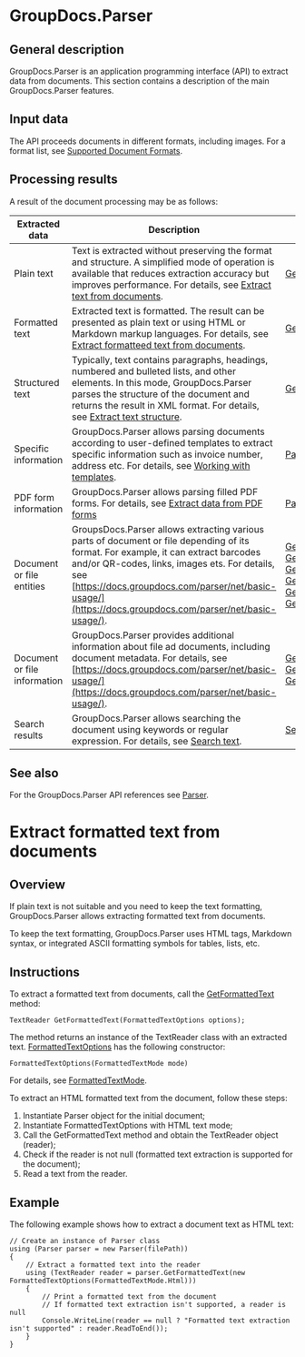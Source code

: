# GroupDocs.Parser

## General description

GroupDocs.Parser is an application programming interface (API) to extract data from documents. This section contains a  description of the main GroupDocs.Parser features.

## Input data

The API proceeds documents in different formats, including images. For a format list, see [Supported Document Formats](https://docs.groupdocs.com/parser/net/supported-document-formats/).

## Processing results

A result of the document processing may be as follows:

Extracted data|Description|Methods
---|---|---
Plain text|Text is extracted without preserving the format and structure. A simplified mode of operation is available that reduces extraction accuracy but improves performance. For details, see [Extract text from documents](https://docs.groupdocs.com/parser/net/extract-text-from-documents/).|[GetText](https://reference.groupdocs.com/parser/net/groupdocs.parser/parser/gettext/)
Formatted text|Extracted text is formatted. The result can be presented as plain text or using HTML or Markdown markup languages. For details, see [Extract formatteed text from documents](https://docs.groupdocs.com/parser/net/extract-formatted-text-from-documents/).|[GetFormattedText](https://apireference.groupdocs.com/net/parser/groupdocs.parser/parser/methods/getformattedtext)
Structured text|Typically, text contains paragraphs, headings, numbered and bulleted lists, and other elements. In this mode, GroupDocs.Parser parses the structure of the document and returns the result in XML format. For details, see [Extract text structure](https://docs.groupdocs.com/parser/net/extract-text-structure/).|[GetDocumentStructure](GetStructure)
Specific information|GroupDocs.Parser allows parsing documents according to user-defined templates to extract specific information such as invoice number, address etc. For details, see [Working with templates](https://docs.groupdocs.com/parser/net/working-with-templates/).|[ParseByTemplate](https://reference.groupdocs.com/parser/net/groupdocs.parser/parser/parsebytemplate/).
PDF form information|GroupDocs.Parser allows parsing filled PDF forms. For details, see [Extract data from PDF forms](https://docs.groupdocs.com/parser/net/extract-data-from-pdf-forms/)|[ParseForm](https://reference.groupdocs.com/parser/net/groupdocs.parser/parser/parseform/)
Document or file entities|GroupsDocs.Parser allows extracting various parts of document or file depending of its format. For example, it can extract barcodes and/or QR-codes, links, images ets. For details, see [https://docs.groupdocs.com/parser/net/basic-usage/](https://docs.groupdocs.com/parser/net/basic-usage/).|[GetBarcodes](https://reference.groupdocs.com/parser/net/groupdocs.parser/parser/getbarcodes/), [GetContainer](https://reference.groupdocs.com/parser/net/groupdocs.parser/parser/getcontainer/), [GetHighlight](https://reference.groupdocs.com/parser/net/groupdocs.parser/parser/gethighlight/), [GetHyperlinks](https://reference.groupdocs.com/parser/net/groupdocs.parser/parser/gethyperlinks/), [GetImages](https://reference.groupdocs.com/parser/net/groupdocs.parser/parser/getimages/), [GetTables](https://reference.groupdocs.com/parser/net/groupdocs.parser/parser/gettables/), [GetTextAreas](https://reference.groupdocs.com/parser/net/groupdocs.parser/parser/gettextareas/), [GetToc](https://reference.groupdocs.com/parser/net/groupdocs.parser/parser/gettoc/)
Document or file information|GroupDocs.Parser provides additional information about file ad documents, including document metadata. For details, see [https://docs.groupdocs.com/parser/net/basic-usage/](https://docs.groupdocs.com/parser/net/basic-usage/). |[GetMetadata](https://reference.groupdocs.com/parser/net/groupdocs.parser/parser/getmetadata/), [GetDocumentInfo](https://reference.groupdocs.com/parser/net/groupdocs.parser/parser/getdocumentinfo/), [GetFileInfo](https://reference.groupdocs.com/parser/net/groupdocs.parser/parser/getfilenifo/)
Search results|GroupDocs.Parser allows searching the document using keywords or regular expression. For details, see [Search text](https://docs.groupdocs.com/parser/net/search-text/).|[Search](https://reference.groupdocs.com/parser/net/groupdocs.parser/parser/search/)

## See also

For the GroupDocs.Parser API references see [Parser](https://reference.groupdocs.com/parser/ru/net/).

# Extract formatted text from documents

## Overview

If plain text is not suitable and you need to keep the text formatting, GroupDocs.Parser allows extracting formatted text from documents.

To keep the text formatting, GroupDocs.Parser uses HTML tags, Markdown syntax, or integrated ASCII formatting symbols for tables, lists, etc.

## Instructions

To extract a formatted text from documents, call the [GetFormattedText](https://apireference.groupdocs.com/net/parser/groupdocs.parser/parser/methods/getformattedtext) method:

    TextReader GetFormattedText(FormattedTextOptions options);

The method returns an instance of the TextReader class with an extracted text. [FormattedTextOptions](https://apireference.groupdocs.com/net/parser/groupdocs.parser.options/formattedtextoptions) has the following constructor:

    FormattedTextOptions(FormattedTextMode mode)

For details, see [FormattedTextMode](https://apireference.groupdocs.com/net/parser/groupdocs.parser.options/formattedtextmode).

To extract an HTML formatted text from the document, follow these steps:

1. Instantiate Parser object for the initial document;
2. Instantiate FormattedTextOptions with HTML text mode;
3. Call the GetFormattedText method and obtain the TextReader object (reader);
4. Check if the reader is not null (formatted text extraction is supported for the document);
5. Read a text from the reader.

## Example

The following example shows how to extract a document text as HTML text:

    // Create an instance of Parser class
    using (Parser parser = new Parser(filePath))
    {
        // Extract a formatted text into the reader
        using (TextReader reader = parser.GetFormattedText(new FormattedTextOptions(FormattedTextMode.Html)))
        {
            // Print a formatted text from the document
            // If formatted text extraction isn't supported, a reader is null
            Console.WriteLine(reader == null ? "Formatted text extraction isn't supported" : reader.ReadToEnd());
        }
    }
